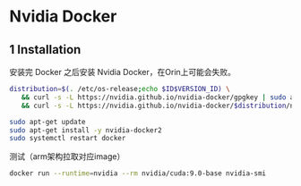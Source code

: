 # Nvidia Docker

## 1 Installation

安装完 Docker 之后安装 Nvidia Docker，在Orin上可能会失败。

```bash
distribution=$(. /etc/os-release;echo $ID$VERSION_ID) \
   && curl -s -L https://nvidia.github.io/nvidia-docker/gpgkey | sudo apt-key add - \
   && curl -s -L https://nvidia.github.io/nvidia-docker/$distribution/nvidia-docker.list | sudo tee /etc/apt/sources.list.d/nvidia-docker.list

sudo apt-get update
sudo apt-get install -y nvidia-docker2
sudo systemctl restart docker
```

测试（arm架构拉取对应image）

```bash 
docker run --runtime=nvidia --rm nvidia/cuda:9.0-base nvidia-smi
```

